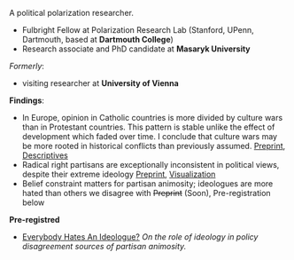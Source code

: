 A political polarization researcher.
* Fulbright Fellow at Polarization Research Lab (Stanford, UPenn, Dartmouth, based at **Dartmouth College**)
* Research associate and PhD candidate at **Masaryk University**

_Formerly_:
* visiting researcher at **University of Vienna**

**Findings**:
 * In Europe, opinion in Catholic countries is more divided by culture wars than in Protestant countries. This pattern is stable unlike the effect of development which faded over time. I conclude that culture wars may be more rooted in historical conflicts than previously assumed. [Preprint](https://osf.io/q3swd), [Descriptives](https://osf.io/znyph)
 * Radical right partisans are exceptionally inconsistent in political views, despite their extreme ideology [Preprint](https://osf.io/9457b), [Visualization](https://osf.io/9ekwf)
 * Belief constraint matters for partisan animosity; ideologues are more hated than others we disagree with ~~Preprint~~ (Soon), Pre-registration below

**Pre-registred**
* [Everybody Hates An Ideologue?](https://osf.io/fgbma) _On the role of ideology in policy disagreement sources of partisan animosity._
